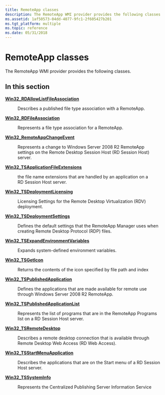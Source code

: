 ```yaml
---
title: RemoteApp classes
description: The RemoteApp WMI provider provides the following classes.
ms.assetid: 1af50573-04dd-4077-9fc1-2f605427b201
ms.tgt_platform: multiple
ms.topic: reference
ms.date: 05/31/2018
---
```


# RemoteApp classes

The RemoteApp WMI provider provides the following classes.

## In this section

<dl> <dt>

[**Win32\_RDAllowListFileAssociation**](win32-rdallowlistfileassociation.md)
</dt> <dd>

Describes a published file type association with a RemoteApp.

</dd> <dt>

[**Win32\_RDFileAssociation**](win32-rdfileassociation.md)
</dt> <dd>

Represents a file type association for a RemoteApp.

</dd> <dt>

[**Win32\_RemoteAppChangeEvent**](win32-remoteappchangeevent.md)
</dt> <dd>

Represents a change to Windows Server 2008 R2 RemoteApp settings on the Remote Desktop Session Host (RD Session Host) server.

</dd> <dt>

[**Win32\_TSApplicationFileExtensions**](win32-tsapplicationfileextensions.md)
</dt> <dd>

the file name extensions that are handled by an application on a RD Session Host server.

</dd> <dt>

[**Win32\_TSDeploymentLicensing**](win32-tsdeploymentlicensing.md)
</dt> <dd>

Licensing Settings for the Remote Desktop Virtualization (RDV) deployment.

</dd> <dt>

[**Win32\_TSDeploymentSettings**](win32-tsdeploymentsettings.md)
</dt> <dd>

Defines the default settings that the RemoteApp Manager uses when creating Remote Desktop Protocol (RDP) files.

</dd> <dt>

[**Win32\_TSExpandEnvironmentVariables**](win32-tsexpandenvironmentvariables.md)
</dt> <dd>

Expands system-defined environment variables.

</dd> <dt>

[**Win32\_TSGetIcon**](win32-tsgeticon.md)
</dt> <dd>

Returns the contents of the icon specified by file path and index

</dd> <dt>

[**Win32\_TSPublishedApplication**](win32-tspublishedapplication.md)
</dt> <dd>

Defines the applications that are made available for remote use through Windows Server 2008 R2 RemoteApp.

</dd> <dt>

[**Win32\_TSPublishedApplicationList**](win32-tspublishedapplicationlist.md)
</dt> <dd>

Represents the list of programs that are in the RemoteApp Programs list on a RD Session Host server.

</dd> <dt>

[**Win32\_TSRemoteDesktop**](win32-tsremotedesktop.md)
</dt> <dd>

Describes a remote desktop connection that is available through Remote Desktop Web Access (RD Web Access).

</dd> <dt>

[**Win32\_TSStartMenuApplication**](win32-tsstartmenuapplication.md)
</dt> <dd>

Describes the applications that are on the Start menu of a RD Session Host server.

</dd> <dt>

[**Win32\_TSSystemInfo**](win32-tssysteminfo.md)
</dt> <dd>

Represents the Centralized Publishing Server Information Service

</dd> </dl>

 

 




